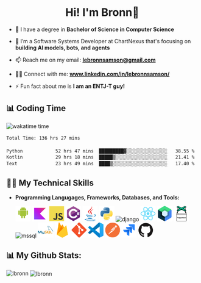 <h1 align="center">Hi! I'm Bronn👋</h1>

- 🔭 I have a degree in **Bachelor of Science in Computer Science**

- 🌱 I’m a Software Systems Developer at ChartNexus that's focusing on **building AI models, bots, and agents**

- 📫 Reach me on my email: **lebronnsamson@gmail.com**

- 🧑‍💻 Connect with me: **www.linkedin.com/in/lebronnsamson/**

- ⚡ Fun fact about me is **I am an ENTJ-T guy!**

<h2 align="left">📊 Coding Time</h2>

<img src="https://wakatime.com/badge/user/b9c35860-0184-4ce7-a8f7-cff11bc12c45.svg" alt="wakatime time" wdith="75" height="20"/>

<!--START_SECTION:waka-->

```txt
Total Time: 136 hrs 27 mins

Python            52 hrs 47 mins  █████████▓░░░░░░░░░░░░░░░   38.55 %
Kotlin            29 hrs 18 mins  █████▒░░░░░░░░░░░░░░░░░░░   21.41 %
Text              23 hrs 49 mins  ████▒░░░░░░░░░░░░░░░░░░░░   17.40 %
```

<!--END_SECTION:waka-->

<h2 align="left">👨‍💻 My Technical Skills</h2>

- **Programming Langugages, Frameworks, Databases, and Tools:**

	<img src="https://raw.githubusercontent.com/devicons/devicon/master/icons/android/android-original-wordmark.svg" alt="android" width="40" height="40"/>
 	<img src="https://raw.githubusercontent.com/devicons/devicon/master/icons/kotlin/kotlin-original.svg" alt="kotlin" width="40" height="40"/>
	<img src="https://raw.githubusercontent.com/devicons/devicon/master/icons/javascript/javascript-original.svg" alt="javascript" width="40" height="40"/>
	<img src="https://raw.githubusercontent.com/devicons/devicon/master/icons/csharp/csharp-original.svg" alt="csharp" width="40" height="40"/> 
	<img src="https://raw.githubusercontent.com/devicons/devicon/master/icons/java/java-original.svg" alt="java" width="40" height="40"/> 
	<img src="https://raw.githubusercontent.com/devicons/devicon/master/icons/python/python-original.svg" alt="python" width="40" height="40"/> 

	<img src="https://cdn.worldvectorlogo.com/logos/django.svg" alt="django" width="40" height="40"/>
 	<img src="https://raw.githubusercontent.com/devicons/devicon/master/icons/react/react-original.svg" alt="reactjs" width="40" height="40"/>
  	<img src="https://raw.githubusercontent.com/devicons/devicon/master/icons/jetpackcompose/jetpackcompose-original.svg" alt="jetpackcompose" width="40" height="40"/>
  	<img src="https://raw.githubusercontent.com/devicons/devicon/master/icons/puppeteer/puppeteer-original.svg" alt="puppeteer" width="40" height="40"/>

 	<img src="https://www.svgrepo.com/show/303229/microsoft-sql-server-logo.svg" alt="mssql" width="40" height="40"/>
	<img src="https://raw.githubusercontent.com/devicons/devicon/master/icons/mysql/mysql-original-wordmark.svg" alt="mysql" width="40" height="40"/>
 	<img src="https://raw.githubusercontent.com/devicons/devicon/master/icons/firebase/firebase-original.svg" alt="firebase" width="40" height="40"/>

  	<img src="https://raw.githubusercontent.com/devicons/devicon/master/icons/git/git-original.svg" alt="git" width="40" height="40"/>
    	<img src="https://raw.githubusercontent.com/devicons/devicon/master/icons/vscode/vscode-original.svg" alt="vscode" width="40" height="40"/>
     	<img src="https://raw.githubusercontent.com/devicons/devicon/master/icons/postman/postman-original.svg" alt="postman" width="40" height="40"/>
  	<img src="https://raw.githubusercontent.com/devicons/devicon/master/icons/jira/jira-original.svg" alt="jira" width="40" height="40"/>
  	<img src="https://raw.githubusercontent.com/devicons/devicon/master/icons/github/github-original.svg" alt="github" width="40" height="40"/> </a>

<h2 align="left">📊 My Github Stats:</h3>
<p align="center">
<p><img align="left" src="https://github-readme-stats.vercel.app/api/top-langs?username=lbronn&show_icons=true&locale=en&layout=compact" alt="lbronn" /></p>
<p>&nbsp;<img align="center" src="https://github-readme-stats.vercel.app/api?username=lbronn&show_icons=true&locale=en" alt="lbronn" /></p>
</p>
